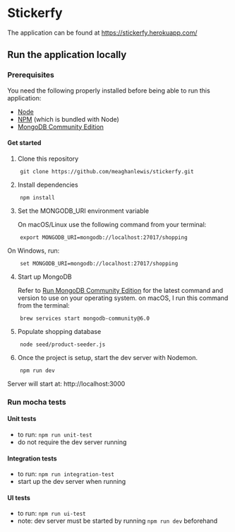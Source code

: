 # Stickerfy

The application can be found at https://stickerfy.herokuapp.com/

## Run the application locally

### Prerequisites

You need the following properly installed before being able to run this application:

- [Node](https://nodejs.org/en/download/)
- [NPM](https://www.npmjs.com/get-npm) (which is bundled with Node)
- [MongoDB Community Edition](https://docs.mongodb.com/manual/installation/#mongodb-community-edition)

#### Get started

1. Clone this repository

``` shell
    git clone https://github.com/meaghanlewis/stickerfy.git
```

2. Install dependencies

``` shell
    npm install
```

3. Set the MONGODB_URI environment variable

    On macOS/Linux use the following command from your terminal:

``` shell
    export MONGODB_URI=mongodb://localhost:27017/shopping
```

    
   On Windows, run:
   
   
``` shell
    set MONGODB_URI=mongodb://localhost:27017/shopping
```
   
4. Start up MongoDB

    Refer to [Run MongoDB Community Edition](https://docs.mongodb.com/manual/tutorial/install-mongodb-on-os-x/#run-mongodb-community-edition) for the latest command and version to use on your operating system. on macOS, I run this command from the terminal:

``` shell
    brew services start mongodb-community@6.0
```

5. Populate shopping database

``` shell
    node seed/product-seeder.js
```

6. Once the project is setup, start the dev server with Nodemon.

``` shell
    npm run dev
```

Server will start at: http://localhost:3000

### Run mocha tests

#### Unit tests

- to run: `npm run unit-test`
- do not require the dev server running

#### Integration tests

- to run: `npm run integration-test`
- start up the dev server when running

#### UI tests

- to run: `npm run ui-test`
- note: dev server must be started by running `npm run dev` beforehand
